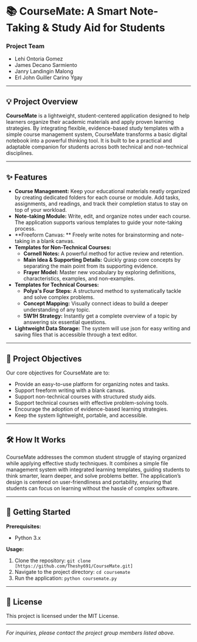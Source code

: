 # 📚 CourseMate: A Smart Note-Taking & Study Aid for Students

### Project Team
* Lehi Ontoria Gomez
* James Decano Sarmiento
* Janry Landingin Malong
* Erl John Guiller Carino Ygay

---

## 💡 Project Overview

**CourseMate** is a lightweight, student-centered application designed to help learners organize their academic materials and apply proven learning strategies. By integrating flexible, evidence-based study templates with a simple course management system, CourseMate transforms a basic digital notebook into a powerful thinking tool. It is built to be a practical and adaptable companion for students across both technical and non-technical disciplines.

---

## ✨ Features

* **Course Management:** Keep your educational materials neatly organized by creating dedicated folders for each course or module. Add tasks, assignments, and readings, and track their completion status to stay on top of your workload.
* **Note-taking Module:** Write, edit, and organize notes under each course. The application supports various templates to guide your note-taking process.
*  **Freeform Canvas: ** Freely write notes for brainstorming and note-taking in a blank canvas.
* **Templates for Non-Technical Courses:**
    * **Cornell Notes:** A powerful method for active review and retention.
    * **Main Idea & Supporting Details:** Quickly grasp core concepts by separating the main point from its supporting evidence.
    * **Frayer Model:** Master new vocabulary by exploring definitions, characteristics, examples, and non-examples.
* **Templates for Technical Courses:**
    * **Polya's Four Steps:** A structured method to systematically tackle and solve complex problems.
    * **Concept Mapping:** Visually connect ideas to build a deeper understanding of any topic.
    * **5W1H Strategy:** Instantly get a complete overview of a topic by answering six essential questions.
* **Lightweight Data Storage:** The system will use json for easy writing and saving files that is accessible through a text editor. 

---

## 🎯 Project Objectives

Our core objectives for CourseMate are to:

* Provide an easy-to-use platform for organizing notes and tasks.
* Support freeform writing with a blank canvas.
* Support non-technical courses with structured study aids.
* Support technical courses with effective problem-solving tools.
* Encourage the adoption of evidence-based learning strategies.
* Keep the system lightweight, portable, and accessible.

---

## 🛠️ How It Works

CourseMate addresses the common student struggle of staying organized while applying effective study techniques. It combines a simple file management system with integrated learning templates, guiding students to think smarter, learn deeper, and solve problems better. The application’s design is centered on user-friendliness and portability, ensuring that students can focus on learning without the hassle of complex software.

---

## 🚀 Getting Started

**Prerequisites:**
* Python 3.x

**Usage:**
1.  Clone the repository:
    `git clone [https://github.com/Theshy691/CourseMate.git]`
2.  Navigate to the project directory:
    `cd coursemate`
3.  Run the application:
    `python coursemate.py`

---

## 📄 License

This project is licensed under the MIT License.

---

*For inquiries, please contact the project group members listed above.*
